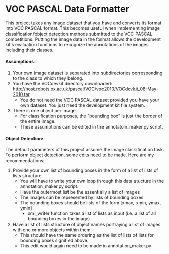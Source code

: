 # VOC PASCAL Data Formatter

This project takes any image dataset that you have and converts its format into VOC PASCAL format.
This becomes useful when implementing image classification/object detection methods submitted to the VOC PASCAL competitions.
Putting the image data in the format allows the development kit's evaluation functions to recognize the annotations of the images including their classes.

#### Assumptions:
1. Your own image dataset is separated into subdirectories corresponding to the class to which they belong.
2. You have the VOCdevkit directory downloaded: http://host.robots.ox.ac.uk/pascal/VOC/voc2010/VOCdevkit_08-May-2010.tar
    * You do not need the VOC PASCAL dataset provided you have your own dataset. You just need the development kit file system.
3. There is one object per image.
    * For classification purposes, the "bounding box" is just the border of the entire image.
    * These assumptions can be edited in the annotatoin_maker.py script.
    
#### Object Detection:
The default parameters of this project assume the image classification task. To perform object detection, some edits need to be made. Here are my recommendations:
1. Provide your own list of bounding boxes in the form of a list of lists of lists structure.
   * You will have to write your own loop through this data stucture in the annotation_maker.py script.
   * Have the outermost list be the essentially a list of images
   * The images can be represented by lists of bounding boxes
   * The bounding boxes should be lists of the form [xmax, xmin, ymax, ymin]
      * xml_writer function takes a list of lists as input (i.e. a list of all bounding boxes in the image)
2. Have a list of lists structure of object names portraying a list of images with one or more objects within them.
   * This should have the same ordering as the list of lists of lists for bounding boxes signified above. 
   * This edit would again need to be made in annotation_maker.py
